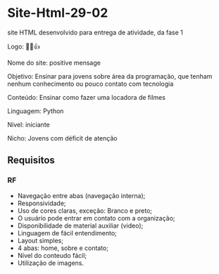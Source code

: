 # Site-Html-29-02
site HTML desenvolvido para entrega de atividade, da fase 1

Logo: 👨‍💻👍

Nome do site: positive mensage

Objetivo: Ensinar para jovens sobre área da programação, que tenham nenhum conhecimento ou pouco contato com tecnologia

Conteúdo: Ensinar como fazer uma locadora de filmes

Linguagem: Python

Nível: iniciante

Nicho: Jovens com déficit de atenção

## Requisitos

### RF

* Navegação entre abas (navegação interna);
* Responsividade;
* Uso de cores claras, exceção: Branco e preto; 
* O usuário pode entrar em contato com a organização;
* Disponibilidade de material auxiliar (video);
* Linguagem de fácil entendimento; 
* Layout simples; 
* 4 abas: home, sobre e contato;
* Nível do conteudo fácil;
* Utilização de imagens.
